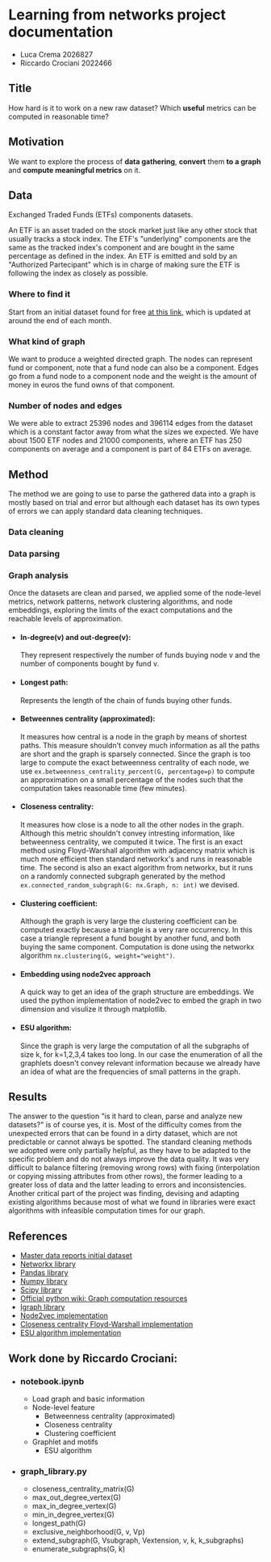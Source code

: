 # Learning from networks project documentation

- Luca Crema 2026827
- Riccardo Crociani 2022466

## Title

How hard is it to work on a new raw dataset? Which **useful** metrics can be computed in reasonable time?

## Motivation

We want to explore the process of **data gathering**, **convert** them **to a graph** and **compute meaningful metrics** on it.

## Data

Exchanged Traded Funds (ETFs) components datasets.

An ETF is an asset traded on the stock market just like any other stock that usually tracks a stock index.
The ETF's "underlying" components are the same as the tracked index's component and are bought in the same percentage as defined in the index.
An ETF is emitted and sold by an "Authorized Partecipant" which is in charge of making sure the ETF is following the index as closely as possible.

### Where to find it

Start from an initial dataset found for free [at this link](https://masterdatareports.com/), which is updated at around the end of each month.

### What kind of graph

We want to produce a weighted directed graph. The nodes can represent fund or component, note that a fund node can also be a component. Edges go from a fund node to a component node and the weight is the amount of money in euros the fund owns of that component.

### Number of nodes and edges

We were able to extract 25396 nodes and 396114 edges from the dataset which is a constant factor away from what the sizes we expected.
We have about 1500 ETF nodes and 21000 components, where an ETF has 250 components on average and a component is part of 84 ETFs on average.

## Method


The method we are going to use to parse the gathered data into a graph is mostly based on trial and error but although each dataset has its own types of errors we can apply standard data cleaning techniques.

### Data cleaning


### Data parsing

### Graph analysis

Once the datasets are clean and parsed, we applied some of the node-level metrics, network patterns, network clustering algorithms, and node embeddings, exploring the limits of the exact computations and the reachable levels of approximation.
- #### In-degree(v) and out-degree(v):
    They represent respectively the number of funds buying node v and the number of components bought by fund v.
- #### Longest path:
    Represents the length of the chain of funds buying other funds.
- #### Betweennes centrality (approximated):
    It measures how central is a node in the graph by means of shortest paths. This measure shouldn't convey much information as all the paths are short and the graph is sparsely connected.
    Since the graph is too large to compute the exact betweenness centrality of each node, we use `ex.betweenness_centrality_percent(G, percentage=p)` to compute an approximation on a small percentage of the nodes such that the computation takes reasonable time (few minutes).
- #### Closeness centrality:
    It measures how close is a node to all the other nodes in the graph.
    Although this metric shouldn't convey intresting information, like betweenness centrality, we computed it twice. The first is an exact method using Floyd-Warshall algorithm with adjacency matrix which is much more efficient then standard networkx's and runs in reasonable time.
    The second is also an exact algorithm from networkx, but it runs on a randomly connected subgraph generated by the method `ex.connected_random_subgraph(G: nx.Graph, n: int)` we devised.
- #### Clustering coefficient:
    Although the graph is very large the clustering coefficient can be computed exactly because a triangle is a very rare occurrency.
    In this case a triangle represent a fund bought by another fund, and both buying the same component.
    Computation is done using the networkx algorithm `nx.clustering(G, weight="weight")`.

- #### Embedding using node2vec approach
    A quick way to get an idea of the graph structure are embeddings.
    We used the python implementation of node2vec to embed the graph in two dimension and visulize it through matplotlib.
- #### ESU algorithm:
    Since the graph is very large the computation of all the subgraphs of size k, for k=1,2,3,4 takes too long.
    In our case the enumeration of all the graphlets doesn't convey relevant information because we already have an idea of what are the frequencies of small patterns in the graph.

## Results

The answer to the question "is it hard to clean, parse and analyze new datasets?" is of course yes, it is. Most of the difficulty comes from the unexpected errors that can be found in a dirty dataset, which are not predictable or cannot always be spotted.
The standard cleaning methods we adopted were only partially helpful, as they have to be adapted to the specific problem and do not always improve the data quality. It was very difficult to balance filtering (removing wrong rows) with fixing (interpolation or copying missing attributes from other rows), the former leading to a greater loss of data and the latter leading to errors and inconsistencies.
Another critical part of the project was finding, devising and adapting existing algorithms because most of what we found in libraries were exact algorithms with infeasible computation times for our graph.

## References

- [Master data reports initial dataset](https://masterdatareports.com/)
- [Networkx library](https://networkx.org/)
- [Pandas library](https://pandas.pydata.org/)
- [Numpy library](https://numpy.org/)
- [Scipy library](https://scipy.org/)
- [Official python wiki: Graph computation resources](https://wiki.python.org/moin/PythonGraphApi)
- [Igraph library](https://igraph.org)
- [Node2vec implementation](https://github.com/eliorc/node2vec)
- [Closeness centrality Floyd-Warshall implementation](https://medium.com/@pasdan/closeness-centrality-via-networkx-is-taking-too-long-1a58e648f5ce)
- [ESU algorithm implementation](https://notebook.community/ramseylab/networkscompbio/class18_motifs_python3_template)

## Work done by Riccardo Crociani:
- ### notebook.ipynb
    - Load graph and basic information
    - Node-level feature
        - Betweenness centrality (approximated)
        - Closeness centrality
        - Clustering coefficient
    - Graphlet and motifs
        - ESU algorithm
- ### graph_library.py
    - closeness_centrality_matrix(G)
    - max_out_degree_vertex(G)
    - max_in_degree_vertex(G)
    - min_in_degree_vertex(G)
    - longest_path(G)
    - exclusive_neighborhood(G, v, Vp)
    - extend_subgraph(G, Vsubgraph, Vextension, v, k, k_subgraphs)
    - enumerate_subgraphs(G, k)
